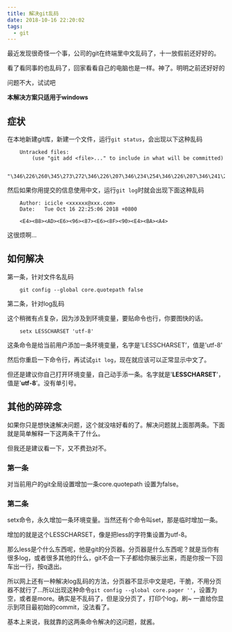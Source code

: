 ```yaml
---
title: 解决git乱码
date: 2018-10-16 22:20:02
tags:
  - git
---
```


最近发现很奇怪一个事，公司的git在终端里中文乱码了，十一放假前还好好的。

看了看同事的也乱码了，回家看看自己的电脑也是一样。神了。明明之前还好好的

问题不大，试试吧

**本解决方案只适用于windows**

## 症状
在本地新建git库，新建一个文件，运行`git status`，会出现以下这种乱码
```
    Untracked files:
        (use "git add <file>..." to include in what will be committed)

            "\346\226\260\345\273\272\346\226\207\346\234\254\346\226\207\346\241\243.txt"
```

然后如果你用提交的信息使用中文，运行`git log`时就会出现下面这种乱码
```
    Author: icicle <xxxxxx@xxx.com>
    Date:   Tue Oct 16 22:25:06 2018 +0800

    <E4><B8><AD><E6><96><87><E6><8F><90><E4><BA><A4>
```
这很烦啊…

## 如何解决
第一条，针对文件名乱码
```
    git config --global core.quotepath false
```

第二条，针对log乱码

这个稍微有点复杂，因为涉及到环境变量，要贴命令也行，你要图快的话。
```
    setx LESSCHARSET 'utf-8'
```
这条命令是给当前用户添加一条环境变量，名字是'LESSCHARSET’，值是'utf-8'

然后你重启一下命令行，再试试`git log`，现在就应该可以正常显示中文了。

但还是建议你自己打开环境变量，自己动手添一条。名字就是'**LESSCHARSET**'，值是'**utf-8**’。没有单引号。

## 其他的碎碎念
如果你只是想快速解决问题，这个就没啥好看的了。解决问题就上面那两条。下面就是简单解释一下这两条干了什么。

但我还是建议看一下，又不费劲对不。

### 第一条
对当前用户的git全局设置增加一条core.quotepath 设置为false。

### 第二条
setx命令，永久增加一条环境变量。当然还有个命令叫set，那是临时增加一条。

增加的就是这个LESSCHARSET，像是把less的字符集设置为utf-8。

那么less是个什么东西呢，他是git的分页器。分页器是什么东西呢？就是当你有很多log，或者很多其他的什么，git不会一下子都给你展示出来，而是你按一下回车出一行，按q退出。

所以网上还有一种解决log乱码的方法，分页器不显示中文是吧，干脆，不用分页器不就行了…所以出现这种命令`git config --global core.pager ''`，设置为空，或者是more。确实是不乱码了，但是没分页了，打印个log，刷~ 一直给你显示到项目最初始的commit，没法看了。

基本上来说，我就靠的这两条命令解决的这问题，就酱。
